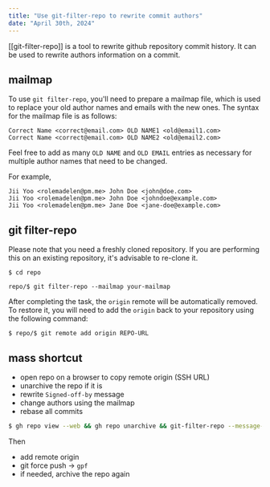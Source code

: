 ```yaml
---
title: "Use git-filter-repo to rewrite commit authors"
date: "April 30th, 2024"
---
```


[[git-filter-repo]] is a tool to rewrite github repository commit history. It can be used to rewrite authors information on a commit.

## mailmap

To use `git filter-repo`, you'll need to prepare a mailmap file, which is used to replace your old author names and emails with the new ones. The syntax for the mailmap file is as follows:

```text
Correct Name <correct@email.com> OLD NAME1 <old@email1.com>
Correct Name <correct@email.com> OLD NAME2 <old@email2.com>
```

Feel free to add as many `OLD NAME` and `OLD EMAIL` entries as necessary for multiple author names that need to be changed.

For example,

```text
Jii Yoo <rolemadelen@pm.me> John Doe <john@doe.com>
Jii Yoo <rolemadelen@pm.me> John Doe <johndoe@example.com>
Jii Yoo <rolemadelen@pm.me> Jane Doe <jane-doe@example.com>
```

## git filter-repo

Please note that you need a freshly cloned repository. If you are performing this on an existing repository, it's advisable to re-clone it.

```shell
$ cd repo

repo/$ git filter-repo --mailmap your-mailmap
```

After completing the task, the `origin` remote will be automatically removed. To restore it, you will need to add the `origin` back to your repository using the following command:

```shell
$ repo/$ git remote add origin REPO-URL
```

## mass shortcut

- open repo on a browser to copy remote origin (SSH URL)
- unarchive the repo if it is
- rewrite `Signed-off-by` message
- change authors using the mailmap
- rebase all commits

```sh
$ gh repo view --web && gh repo unarchive && git-filter-repo --message-callback 'return re.sub(b"Signed-off-by: Jii Yoo <img9417@tuta.io>\n",b"",message)' && git filter-repo --mailmap ../mailmap && git rebase --exec 'git commit --amend --no-edit -n -n --allow-empty' -i --root
```

Then
- add remote origin
- git force push -> `gpf`
- if needed, archive the repo again